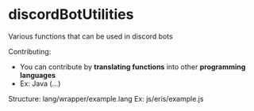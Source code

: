 # discordBotUtilities

Various functions that can be used in discord bots

Contributing:
- You can contribute by **translating functions** into other **programming languages** 
- Ex: Java (...) 

Structure:
lang/wrapper/example.lang
Ex: js/eris/example.js
